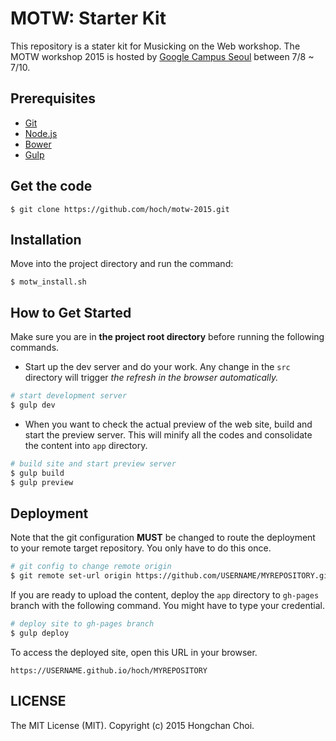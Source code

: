 # MOTW: Starter Kit

This repository is a stater kit for Musicking on the Web workshop. The MOTW workshop 2015 is hosted by [Google Campus Seoul](https://www.campus.co/seoul/ko) between 7/8 ~ 7/10.

## Prerequisites
- [Git](https://git-scm.com/)
- [Node.js](https://nodejs.org/)
- [Bower](http://bower.io/#install-bower)
- [Gulp](https://github.com/gulpjs/gulp/blob/master/docs/getting-started.md)

## Get the code
~~~
$ git clone https://github.com/hoch/motw-2015.git
~~~

## Installation
Move into the project directory and run the command:
~~~
$ motw_install.sh
~~~

## How to Get Started

Make sure you are in __the project root directory__ before running the following commands.

- Start up the dev server and do your work. Any change in the `src` directory will trigger _the refresh in the browser automatically._
~~~bash
# start development server
$ gulp dev          
~~~

- When you want to check the actual preview of the web site, build and start the preview server. This will minify all the codes and consolidate the content into `app` directory.
~~~bash
# build site and start preview server
$ gulp build
$ gulp preview
~~~

## Deployment

Note that the git configuration __MUST__ be changed to route the deployment to your remote target repository. You only have to do this once.
~~~bash
# git config to change remote origin
$ git remote set-url origin https://github.com/USERNAME/MYREPOSITORY.git
~~~

If you are ready to upload the content, deploy the `app` directory to `gh-pages` branch with the following command. You might have to type your credential.
~~~bash
# deploy site to gh-pages branch
$ gulp deploy
~~~

To access the deployed site, open this URL in your browser.
~~~
https://USERNAME.github.io/hoch/MYREPOSITORY
~~~

## LICENSE

The MIT License (MIT). Copyright (c) 2015 Hongchan Choi.
